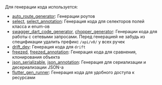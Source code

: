 Для генерации кода используется:
- [auto_route_generator](https://pub.dev/packages/auto_route_generator): Генерации роутов
- [select](https://pub.dev/packages/select), [select_annotation](https://pub.dev/packages/select_annotation): Генерация кода для селекторов полей класса и enum-ов
- [swagger_dart_code_generator](https://pub.dev/packages/swagger_dart_code_generator), [chopper_generator](https://pub.dev/packages/chopper_generator): Генерации кода для работы с сетевыми запросами. Перед генерацией не забудь из спецификации удалить префикс `/api/v0/` у всех ручек
- [drift_dev](https://pub.dev/packages/drift_dev): Генерация кода для `drift`
- [freezed](https://pub.dev/packages/freezed), [freezed_annotation](https://pub.dev/packages/freezed_annotation): Генерация кода для сравнения, клонирования объекта
- [json_serializable](https://pub.dev/packages/json_serializable), [json_annotation](https://pub.dev/packages/json_annotation): Генерация для сериализации и десериализации JSON-а
- [flutter_gen_runner](https://pub.dev/packages/flutter_gen_runner): Генерация кода для удобного доступа к ресурсами